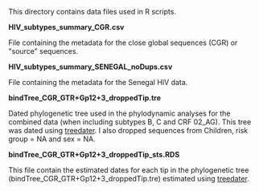 This directory contains data files used in R scripts.

**HIV_subtypes_summary_CGR.csv**

File containing the metadata for the close global sequences (CGR) or "source" sequences.

**HIV_subtypes_summary_SENEGAL_noDups.csv**

File containing the metadata for the Senegal HIV data.

**bindTree_CGR_GTR+Gp12+3_droppedTip.tre**

Dated phylogenetic tree used in the phylodynamic analyses for the combined data (when including subtypes B, C and CRF 02_AG). This tree was dated using [treedater](https://github.com/emvolz/treedater). I also dropped sequences from Children, risk group = NA and sex = NA.

**bindTree_CGR_GTR+Gp12+3_droppedTip_sts.RDS**

This file contain the estimated dates for each tip in the phylogenetic tree (bindTree_CGR_GTR+Gp12+3_droppedTip.tre) estimated using [treedater](https://github.com/emvolz/treedater).
